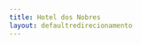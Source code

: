 ```yaml
---
title: Hotel dos Nobres
layout: defaultredirecionamento
---
```

<meta http-equiv="refresh" content="1; URL='https://cliente-extranet.soufoco.com.br/?pessoa_id=6798'"/>
